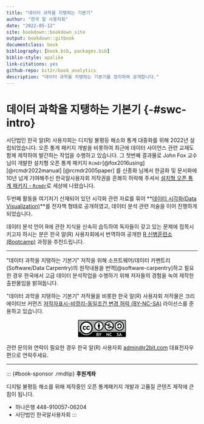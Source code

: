```yaml
--- 
title: "데이터 과학을 지탱하는 기본기"
author: "한국 알 사용자회"
date: "2022-05-12"
site: bookdown::bookdown_site
output: bookdown::gitbook
documentclass: book
bibliography: [book.bib, packages.bib]
biblio-style: apalike
link-citations: yes
github-repo: bit2r/book_analytics
description: "데이터 과학을 지탱하는 기본기를 정리하여 공개합니다."
---
```



# 데이터 과학을 지탱하는 기본기 {-#swc-intro}

사단법인 한국 알(R) 사용자회는 디지털 불평등 해소와 통계 대중화를 위해 
2022년 설립되었습니다. 오픈 통계 패키지 개발을 비롯하여
최근에 데이터 사이언스 관련 교재도 함께 제작하여 발간하는 작업을 수행하고 있습니다.
그 첫번째 결과물로 John Fox 교수님이 개발한 설치형 오픈 통계 패키지 `Rcmdr`[@fox2016using] [@rcmdr2022manual] [@rcmdr2005paper] 를 신종화 님께서 한글화 및 문서화에 10년 넘게 기여해주신 한국알사용자회 저작권을 흔쾌히 
허락해 주셔서 [설치형 오픈 통계 패키지 - `Rcmdr`](https://r2bit.com/Rcmdr/)로 세상에 나왔습니다.

두번째 활동을 여기저기 산재되어 있던 시각화 관련 자료를 묶어
**[데이터 시각화(Data Visualization)](https://r2bit.com/book_viz/)**를 전자책 형태로 공개하였고,
데이터 분석 관련 저술을 이어 진행하게 되었습니다.

데이터 분석 언어 R에 관한 지식을 신속히 습득하여 독자들이 갖고 있는 문제에 
접목시키고자 하시는 분은 한국 알(R) 사용자회에서 번역하여 공개한 
[R 신병훈련소(Bootcamp)](https://dl-dashboard.shinyapps.io/rbootcamp/) 과정을
추천드립니다.

---

"데이터 과학을 지탱하는 기본기" 저작을 위해 소프트웨어/데이터 카펜트리(Software/Data Carpentry)의 
원작내용을 번역[@software-carpentry]하고 필요한 경우 한국에서 고급 데이터 분석작업을 수행하기 위해 
저자들의 경험을 녹여 제작한 출판물임을 밝혀둡니다.

"데이터 과학을 지탱하는 기본기" 저작물을 비롯한 한국 알(R) 사용자회 저작물은 
크리에이티브 커먼즈 [저작자표시-비영리-동일조건 변경 허락 (BY-NC-SA)](http://ccl.cckorea.org/about/)
라이선스를 준용하고 있습니다. 

<p align="center">
  <img src="assets/images/CC-BY-NC-SA.png" alt="CC" width="25%" />
</p>

관련 문의와 연락이 필요한 경우 한국 알(R) 사용자회 admin@r2bit.com 대표전자우편으로 연락주세요.

---

::: {#book-sponsor .rmdtip}
**후원계좌**

디지털 불평등 해소를 위해 제작중인 오픈 통계패키지 개발과 고품질 콘텐츠 제작에 큰 힘이 됩니다.

  - 하나은행 448-910057-06204
  - 사단법인 한국알사용자회
:::
